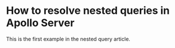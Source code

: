 # How to resolve nested queries in Apollo Server

This is the first example in the nested query article.
